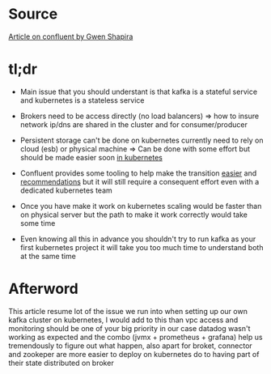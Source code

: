 # Source

[Article on confluent by Gwen Shapira](https://www.confluent.io/blog/apache-kafka-kubernetes-could-you-should-you)

# tl;dr

+ Main issue that you should understant is that kafka is a stateful service and kubernetes is a stateless service  

+ Brokers need to be access directly (no load balancers) => how to insure network ip/dns are shared in the cluster and for consumer/producer  

+ Persistent storage can't be done on kubernetes currently need to rely on cloud (esb) or physical machine => Can be done with some effort but should be made easier soon [in kubernetes](https://kubernetes.io/docs/concepts/storage/persistent-volumes/)  

+ Confluent provides some tooling to help make the transition [easier](https://github.com/confluentinc/cp-ansible) and [recommendations](https://www.confluent.io/resources/recommendations-for-deploying-apache-kafka-on-kubernetes) but it will still require a consequent effort even with a dedicated kubernetes team  

+ Once you have make it work on kubernetes scaling would be faster than on physical server but the path to make it work correctly would take some time  

+ Even knowing all this in advance you shouldn't try to run kafka as your first kubernetes project it will take you too much time to understand both at the same time  

# Afterword

This article resume lot of the issue we run into when setting up our own kafka cluster on kubernetes, I would add to this than vpc access and monitoring should be one of your big priority in our case datadog wasn't working as expected and the combo (jvmx + prometheus + grafana) help us tremendously to figure out what happen, also apart for broket, connector and zookeper are more easier to deploy on kubernetes do to having part of their state distributed on broker
